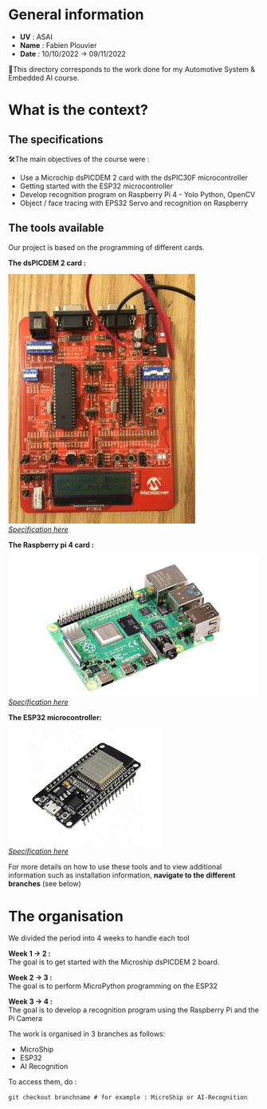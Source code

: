 # General information
- **UV** : ASAI
- **Name** : Fabien Plouvier
- **Date** : 10/10/2022 -> 09/11/2022

📌This directory corresponds to the work done for my Automotive System & Embedded AI course.
  
# What is the context?

## The specifications

🛠️The main objectives of the course were :  

- Use a Microchip dsPICDEM 2 card with the dsPIC30F microcontroller
- Getting started with the ESP32 microcontroller
- Develop recognition program on Raspberry Pi 4 - Yolo Python, OpenCV
- Object / face tracing with EPS32 Servo and recognition on Raspberry

## The tools available

Our project is based on the programming of different cards. 

**The dsPICDEM 2 card :**   

![dsPICDEM](data/gitReadme/dspic30f.jpg)  
*[Specification here](https://www.microchip.com/en-us/development-tool/DM300018)*  

**The Raspberry pi 4 card :**   

![RaspberryPi4](data/gitReadme/raspPi4.jpg)  
*[Specification here](https://www.raspberrypi.com/products/raspberry-pi-4-model-b/)*  

**The ESP32 microcontroller:**   

![ESP32](data/gitReadme/esp32.jpeg)  
*[Specification here](https://www.espressif.com/en/products/socs/esp32)*


For more details on how to use these tools and to view additional information such as installation information, **navigate to the different branches** (see below)

# The organisation

We divided the period into 4 weeks to handle each tool

**Week 1 -> 2 :**  
The goal is to get started with the Microship dsPICDEM 2 board.

**Week 2 -> 3 :**  
The goal is to perform MicroPython programming on the ESP32

**Week 3 -> 4 :**  
The goal is to develop a recognition program using the Raspberry Pi and the Pi Camera

The work is organised in 3 branches as follows:  
- MicroShip
- ESP32
- AI Recognition  

To access them, do : 
```git
git checkout branchname # for example : MicroShip or AI-Recognition  
```